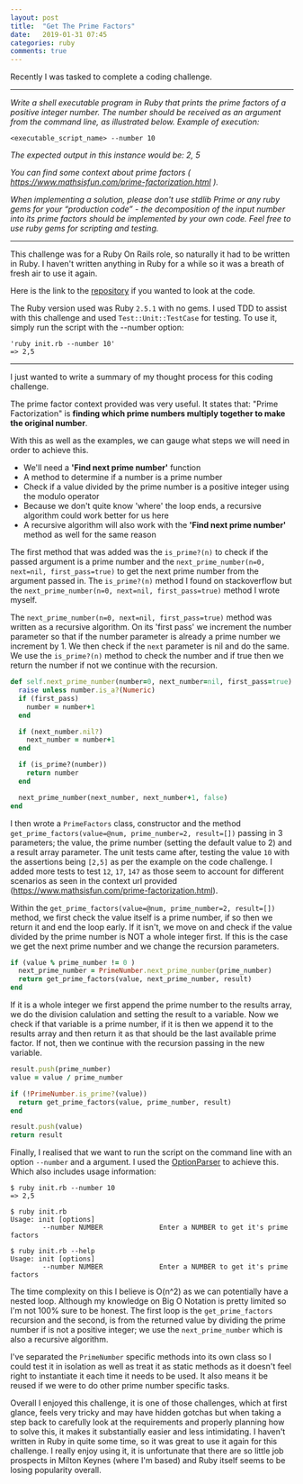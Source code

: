 ```yaml
---
layout: post
title:  "Get The Prime Factors"
date:   2019-01-31 07:45
categories: ruby
comments: true
---
```


Recently I was tasked to complete a coding challenge.

<!--more-->

---

_Write a shell executable program in Ruby that prints the prime factors of a positive integer number.
The number should be received as an argument from the command line, as illustrated below.
Example of execution:_

```
<executable_script_name> --number 10
```
_The expected output in this instance would be:
2, 5_

_You can find some context about prime factors ( https://www.mathsisfun.com/prime-factorization.html )._

_When implementing a solution, please don't use stdlib Prime or any ruby gems for your “production
code” - the decomposition of the input number into its prime factors should be implemented by
your own code. Feel free to use ruby gems for scripting and testing._

---

This challenge was for a Ruby On Rails role, so naturally it had to be written in Ruby. I haven't written anything in Ruby for a while so it was a breath of fresh air to use it again.

Here is the link to the [repository](https://github.com/jameslieu/project_euler/tree/master/prime_factors/ruby) if you wanted to look at the code.

The Ruby version used was Ruby `2.5.1` with no gems. I used TDD to assist with this challenge and used `Test::Unit::TestCase` for testing.
To use it, simply run the script with the --number option:

```
'ruby init.rb --number 10'
=> 2,5
```

---

I just wanted to write a summary of my thought process for this coding challenge.

The prime factor context provided was very useful. It states that: "Prime Factorization" is **finding which prime numbers multiply together to make the original number**.

With this as well as the examples, we can gauge what steps we will need in order to achieve this.
- We'll need a **'Find next prime number'** function
- A method to determine if a number is a prime number
- Check if a value divided by the prime number is a positive integer using the modulo operator
- Because we don't quite know 'where' the loop ends, a recursive algorithm could work better for us here
- A recursive algorithm will also work with the **'Find next prime number'** method as well for the same reason

The first method that was added was the `is_prime?(n)` to check if the passed argument is a prime number and the `next_prime_number(n=0, next=nil, first_pass=true)` to get the next prime number from the argument passed in. The `is_prime?(n)` method I found on stackoverflow but the `next_prime_number(n=0, next=nil, first_pass=true)` method I wrote myself.

The `next_prime_number(n=0, next=nil, first_pass=true)` method was written as a recursive algorithm. On its 'first pass' we increment the number parameter so that if the number parameter is already a prime number we increment by 1. We then check if the `next` parameter is nil and do the same. We use the `is_prime?(n)` method to check the number and if true then we return the number if not we continue with the recursion.

```ruby
def self.next_prime_number(number=0, next_number=nil, first_pass=true)
  raise unless number.is_a?(Numeric)
  if (first_pass)
    number = number+1
  end

  if (next_number.nil?)
    next_number = number+1
  end

  if (is_prime?(number))
    return number
  end

  next_prime_number(next_number, next_number+1, false)
end
```

I then wrote a `PrimeFactors` class, constructor and the method `get_prime_factors(value=@num, prime_number=2, result=[])` passing in 3 parameters; the value, the prime number (setting the default value to 2) and a result array parameter. The unit tests came after, testing the value `10` with the assertions being `[2,5]` as per the example on the code challenge. I added more tests to test `12`, `17`, `147` as those seem to account for different scenarios as seen in the context url provided (https://www.mathsisfun.com/prime-factorization.html).

Within the `get_prime_factors(value=@num, prime_number=2, result=[])` method, we first check the value itself is a prime number, if so then we return it and end the loop early. If it isn't, we move on and check if the value divided by the prime number is NOT a whole integer first. If this is the case we get the next prime number and we change the recursion parameters.

```ruby
if (value % prime_number != 0 )
  next_prime_number = PrimeNumber.next_prime_number(prime_number)
  return get_prime_factors(value, next_prime_number, result)
end
```

If it is a whole integer we first append the prime number to the results array, we do the division calulation and setting the result to a variable. Now we check if that variable is a prime number, if it is then we append it to the results array and then return it as that should be the last available prime factor. If not, then we continue with the recursion passing in the new variable.

```ruby
result.push(prime_number)
value = value / prime_number

if (!PrimeNumber.is_prime?(value))
  return get_prime_factors(value, prime_number, result)
end

result.push(value)
return result
```

Finally, I realised that we want to run the script on the command line with an option `--number` and a argument. I used the [OptionParser](http://ruby-doc.org/stdlib-2.6.1/libdoc/optparse/rdoc/OptionParser.html) to achieve this. Which also includes usage information:

```
$ ruby init.rb --number 10
=> 2,5
```
```
$ ruby init.rb
Usage: init [options]
        --number NUMBER              Enter a NUMBER to get it's prime factors
```
```
$ ruby init.rb --help
Usage: init [options]
        --number NUMBER              Enter a NUMBER to get it's prime factors
```

The time complexity on this I believe is O(n^2) as we can potentially have a nested loop. Although my knowledge on Big O Notation is pretty limited so I'm not 100% sure to be honest. The first loop is the `get_prime_factors` recursion and the second, is from the returned value by dividing the prime number if is not a positive integer; we use the `next_prime_number`  which is also a recursive algorithm.

I've separated the `PrimeNumber` specific methods into its own class so I could test it in isolation as well as treat it as static methods as it doesn't feel right to instantiate it each time it needs to be used. It also means it be reused if we were to do other prime number specific tasks.

Overall I enjoyed this challenge, it is one of those challenges, which at first glance, feels very tricky and may have hidden gotchas but when taking a step back to carefully look at the requirements and properly planning how to solve this, it makes it substantially easier and less intimidating. I haven't written in Ruby in quite some time, so it was great to use it again for this challenge. I really enjoy using it, it is unfortunate that there are so little job prospects in Milton Keynes (where I'm based) and Ruby itself seems to be losing popularity overall.